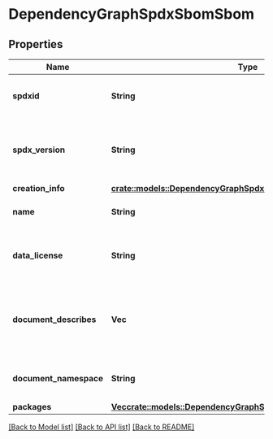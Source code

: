 # DependencyGraphSpdxSbomSbom

## Properties

Name | Type | Description | Notes
------------ | ------------- | ------------- | -------------
**spdxid** | **String** | The SPDX identifier for the SPDX document. | 
**spdx_version** | **String** | The version of the SPDX specification that this document conforms to. | 
**creation_info** | [**crate::models::DependencyGraphSpdxSbomSbomCreationInfo**](dependency_graph_spdx_sbom_sbom_creationInfo.md) |  | 
**name** | **String** | The name of the SPDX document. | 
**data_license** | **String** | The license under which the SPDX document is licensed. | 
**document_describes** | **Vec<String>** | The name of the repository that the SPDX document describes. | 
**document_namespace** | **String** | The namespace for the SPDX document. | 
**packages** | [**Vec<crate::models::DependencyGraphSpdxSbomSbomPackagesInner>**](dependency_graph_spdx_sbom_sbom_packages_inner.md) |  | 

[[Back to Model list]](../README.md#documentation-for-models) [[Back to API list]](../README.md#documentation-for-api-endpoints) [[Back to README]](../README.md)


